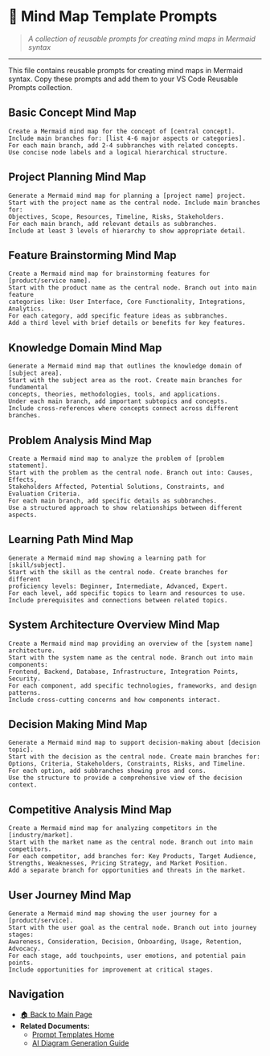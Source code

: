 # 🧠 Mind Map Template Prompts

> *A collection of reusable prompts for creating mind maps in Mermaid syntax*

---

This file contains reusable prompts for creating mind maps in Mermaid syntax. Copy these prompts and add them to your VS Code Reusable Prompts collection.

## Basic Concept Mind Map

```
Create a Mermaid mind map for the concept of [central concept]. 
Include main branches for: [list 4-6 major aspects or categories].
For each main branch, add 2-4 subbranches with related concepts.
Use concise node labels and a logical hierarchical structure.
```

## Project Planning Mind Map

```
Generate a Mermaid mind map for planning a [project name] project.
Start with the project name as the central node. Include main branches for:
Objectives, Scope, Resources, Timeline, Risks, Stakeholders.
For each main branch, add relevant details as subbranches.
Include at least 3 levels of hierarchy to show appropriate detail.
```

## Feature Brainstorming Mind Map

```
Create a Mermaid mind map for brainstorming features for [product/service name].
Start with the product name as the central node. Branch out into main feature 
categories like: User Interface, Core Functionality, Integrations, Analytics.
For each category, add specific feature ideas as subbranches.
Add a third level with brief details or benefits for key features.
```

## Knowledge Domain Mind Map

```
Generate a Mermaid mind map that outlines the knowledge domain of [subject area].
Start with the subject area as the root. Create main branches for fundamental
concepts, theories, methodologies, tools, and applications.
Under each main branch, add important subtopics and concepts.
Include cross-references where concepts connect across different branches.
```

## Problem Analysis Mind Map

```
Create a Mermaid mind map to analyze the problem of [problem statement].
Start with the problem as the central node. Branch out into: Causes, Effects,
Stakeholders Affected, Potential Solutions, Constraints, and Evaluation Criteria.
For each main branch, add specific details as subbranches.
Use a structured approach to show relationships between different aspects.
```

## Learning Path Mind Map

```
Generate a Mermaid mind map showing a learning path for [skill/subject].
Start with the skill as the central node. Create branches for different
proficiency levels: Beginner, Intermediate, Advanced, Expert.
For each level, add specific topics to learn and resources to use.
Include prerequisites and connections between related topics.
```

## System Architecture Overview Mind Map

```
Create a Mermaid mind map providing an overview of the [system name] architecture.
Start with the system name as the central node. Branch out into main components:
Frontend, Backend, Database, Infrastructure, Integration Points, Security.
For each component, add specific technologies, frameworks, and design patterns.
Include cross-cutting concerns and how components interact.
```

## Decision Making Mind Map

```
Generate a Mermaid mind map to support decision-making about [decision topic].
Start with the decision as the central node. Create main branches for:
Options, Criteria, Stakeholders, Constraints, Risks, and Timeline.
For each option, add subbranches showing pros and cons.
Use the structure to provide a comprehensive view of the decision context.
```

## Competitive Analysis Mind Map

```
Create a Mermaid mind map for analyzing competitors in the [industry/market].
Start with the market name as the central node. Branch out into main competitors.
For each competitor, add branches for: Key Products, Target Audience,
Strengths, Weaknesses, Pricing Strategy, and Market Position.
Add a separate branch for opportunities and threats in the market.
```

## User Journey Mind Map

```
Generate a Mermaid mind map showing the user journey for a [product/service].
Start with the user goal as the central node. Branch out into journey stages:
Awareness, Consideration, Decision, Onboarding, Usage, Retention, Advocacy.
For each stage, add touchpoints, user emotions, and potential pain points.
Include opportunities for improvement at critical stages.
```

## Navigation

- [🏠 Back to Main Page](../README.md)
- **Related Documents:**
  - [Prompt Templates Home](README.md)
  - [AI Diagram Generation Guide](../ai_diagram_generation_guide.md)
